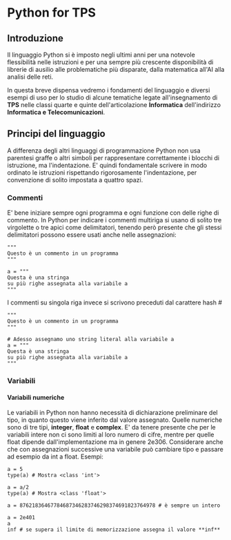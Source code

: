 # Python for TPS

## Introduzione

Il linguaggio Python si è imposto negli ultimi anni per una notevole flessibilità nelle istruzioni e per una sempre più crescente disponibilità di librerie di ausilio alle problematiche più disparate, dalla matematica all'AI alla analisi delle reti.

In questa breve dispensa vedremo i fondamenti del linguaggio e diversi esempi di uso per lo studio di alcune tematiche legate all'insegnamento di **TPS** nelle classi quarte e quinte dell'articolazione **Informatica** dell'indirizzo **Informatica e Telecomunicazioni**.

## Principi del linguaggio

A differenza degli altri linguaggi di programmazione Python non usa parentesi graffe o altri simboli per rappresentare correttamente i blocchi di istruzione, ma l'indentazione. E' quindi fondamentale scrivere in modo ordinato le istruzioni rispettando rigorosamente l'indentazione, per convenzione di solito impostata a quattro spazi.

### Commenti ###

E' bene iniziare sempre ogni programma e ogni funzione con delle righe di commento. In Python per indicare i commenti multiriga si usano di solito tre virgolette o tre apici come delimitatori, tenendo però presente che gli stessi delimitatori possono essere usati anche nelle assegnazioni:

    """
    Questo è un commento in un programma
    """
    
    a = """
    Questa è una stringa
    su più righe assegnata alla variabile a
    """

I commenti su singola riga invece si scrivono preceduti dal carattere hash #

    """
    Questo è un commento in un programma
    """
    
    # Adesso assegnamo uno string literal alla variabile a
    a = """
    Questa è una stringa
    su più righe assegnata alla variabile a
    """
    
### Variabili ###

#### Variabili numeriche ####

Le variabili in Python non hanno necessità di dichiarazione preliminare del tipo, in quanto questo viene inferito dal valore assegnato. Quelle numeriche sono di tre tipi, **integer**, **float** e **complex**. E' da tenere presente che per le variabili intere non ci sono limiti al loro numero di cifre, mentre per quelle float dipende dall'implementazione ma in genere 2e306. Considerare anche che con assegnazioni successive una variabile può cambiare tipo e passare ad esempio da int a float. Esempi:

    a = 5
    type(a) # Mostra <class 'int'>
    
    a = a/2
    type(a) # Mostra <class 'float'>
    
    a = 87621836467784687346283746298374691823764978 # è sempre un intero
    
    a = 2e401
    a
    inf # se supera il limite di memorizzazione assegna il valore **inf**
    
